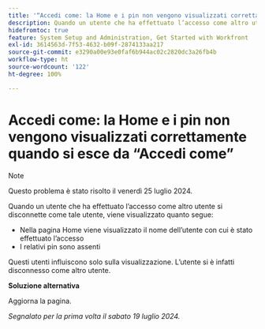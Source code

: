 ```yaml
---
title: '“Accedi come: la Home e i pin non vengono visualizzati correttamente quando si esce da Accedi come”'
description: Quando un utente che ha effettuato l’accesso come altro utente si disconnette come tale utente, nella schermata della Home vengono visualizzati i seguenti problemi.
hidefromtoc: true
feature: System Setup and Administration, Get Started with Workfront
exl-id: 3614563d-7f53-4632-b09f-2874133aa217
source-git-commit: e3290a00e93e0faf6b944ac02c2820dc3a26fb4b
workflow-type: ht
source-wordcount: '122'
ht-degree: 100%

---
```


# Accedi come: la Home e i pin non vengono visualizzati correttamente quando si esce da “Accedi come”

>[!NOTE]
>
>Questo problema è stato risolto il venerdì 25 luglio 2024.

Quando un utente che ha effettuato l’accesso come altro utente si disconnette come tale utente, viene visualizzato quanto segue:

* Nella pagina Home viene visualizzato il nome dell’utente con cui è stato effettuato l’accesso
* I relativi pin sono assenti

Questi utenti influiscono solo sulla visualizzazione. L’utente si è infatti disconnesso come altro utente.

**Soluzione alternativa**

Aggiorna la pagina.

_Segnalato per la prima volta il sabato 19 luglio 2024._
